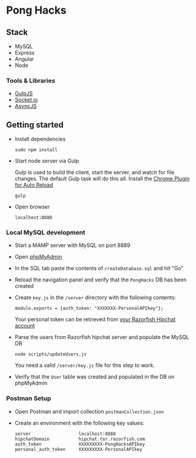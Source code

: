 # Pong Hacks

## Stack

* MySQL
* Express
* Angular
* Node

### Tools & Libraries

* [GulpJS](https://github.com/gulpjs/gulp)
* [Socket.io](https://github.com/Automattic/socket.io)
* [AsyncJS](https://github.com/caolan/async)

## Getting started

* Install dependencies

	```
	sudo npm install
	```

* Start node server via Gulp
	
	Gulp is used to build the client, start the server, and watch for file changes. The default Gulp task will do this all. Install the [Chrome Plugin for Auto Reload](https://chrome.google.com/webstore/detail/livereload/jnihajbhpnppcggbcgedagnkighmdlei)

	```
	gulp
	```

* Open browser

	```
	localhost:8888
	```

### Local MySQL development

* Start a MAMP server with MySQL on port 8889

* Open [phpMyAdmin](http://localhost/MAMP/index.php?page=phpmyadmin&language=English)

* In the SQL tab paste the contents of `createDatabase.sql` and hit "Go"

* Reload the navigation panel and verify that the `PongHacks` DB has been created

* Create `key.js` in the `/server` directory with the following contents:

	```
	module.exports = {auth_token: "XXXXXXX-PersonalAPIkey"};
	```

	Your personal token can be retrieved from [your Razorfish Hipchat account](https://hipchat.tor.razorfish.com/account/api)

* Parse the users from Razorfish hipchat server and populate the MySQL DB

	```
	node scripts/updateUsers.js
	```

	You need a valid `/server/key.js` file for this step to work.

* Verify that the `User` table was created and populated in the DB on phpMyAdmin

### Postman Setup

* Open Postman and import collection `postmanCollection.json`

* Create an environment with the following key values:
	
	```
	server	 				localhost:8888
	hipchatDomain			hipchat.tor.razorfish.com
	auth_token				XXXXXXXXX-PongHacksAPIkey
	personal_auth_token		XXXXXXXXX-PersonalAPIkey
	```
